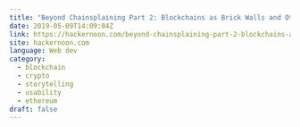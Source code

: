 ```yaml
---
title: "Beyond Chainsplaining Part 2: Blockchains as Brick Walls and Other Ways to Light the Lightbulb"
date: 2019-05-09T14:09:04Z
link: https://hackernoon.com/beyond-chainsplaining-part-2-blockchains-as-brick-walls-and-other-ways-to-light-the-lightbulb-b24cd701ac51?source=rss----3a8144eabfe3---4&utm_medium=RSS&utm_source=news.12bit.vn
site: hackernoon.com
language: Web dev
category:
  - blockchain
  - crypto
  - storytelling
  - usability
  - ethereum
draft: false
---
```

